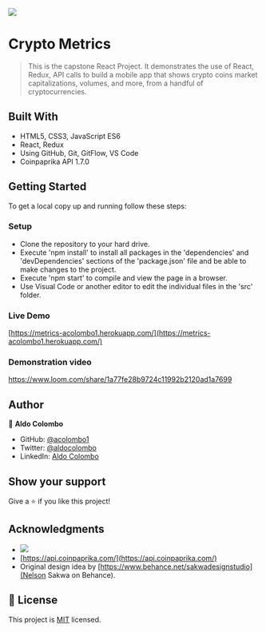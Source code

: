 ![](https://img.shields.io/badge/Microverse-blueviolet)

# Crypto Metrics

> This is the capstone React Project. It demonstrates the use of React, Redux, API calls to build a mobile app that shows crypto coins market capitalizations, volumes, and more, from a handful of cryptocurrencies.


## Built With

- HTML5, CSS3, JavaScript ES6
- React, Redux
- Using GitHub, Git, GitFlow, VS Code
- Coinpaprika API 1.7.0

## Getting Started

To get a local copy up and running follow these steps:

### Setup

- Clone the repository to your hard drive.
- Execute 'npm install' to install all packages in the 'dependencies' and 'devDependencies' sections of the 'package.json' file and be able to make changes to the project.
- Execute 'npm start' to compile and view the page in a browser.
- Use Visual Code or another editor to edit the individual files in the 'src' folder.
### Live Demo

[https://metrics-acolombo1.herokuapp.com/](https://metrics-acolombo1.herokuapp.com/)

### Demonstration video

https://www.loom.com/share/1a77fe28b9724c11992b2120ad1a7699

## Author

👤 **Aldo Colombo**

- GitHub: [@acolombo1](https://github.com/acolombo1)
- Twitter: [@aldocolombo](https://twitter.com/aldocolombo)
- LinkedIn: [Aldo Colombo](https://www.linkedin.com/in/aldo-colombo-2156009)
## Show your support

Give a ⭐️ if you like this project!
## Acknowledgments

- ![](https://img.shields.io/badge/Microverse-blueviolet)
- [https://api.coinpaprika.com/](https://api.coinpaprika.com/)
- Original design idea by [https://www.behance.net/sakwadesignstudio](Nelson Sakwa on Behance).
## 📝 License

This project is [MIT](https://github.com/acolombo1/metrics/blob/develop/MIT.md) licensed.

